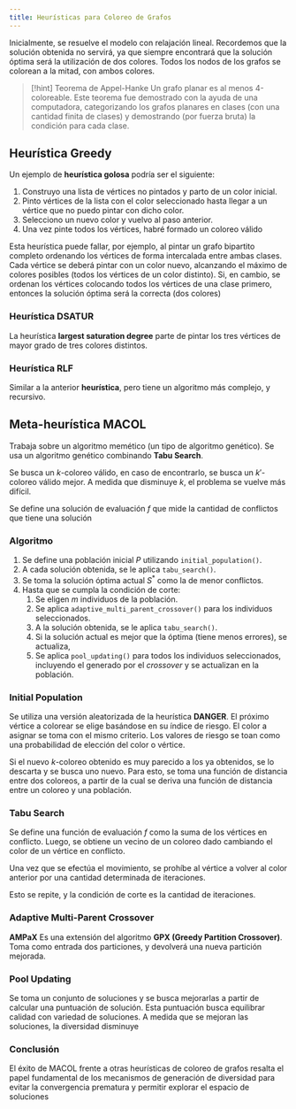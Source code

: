 ```yaml
---
title: Heurísticas para Coloreo de Grafos
---
```


Inicialmente, se resuelve el modelo con relajación lineal. Recordemos que la solución obtenida no servirá, ya que siempre encontrará que la solución óptima será la utilización de dos colores. Todos los nodos de los grafos se colorean a la mitad, con ambos colores.

> [!hint] Teorema de Appel-Hanke
> Un grafo planar es al menos 4-coloreable. Este teorema fue demostrado con la ayuda de una computadora, categorizando los grafos planares en clases (con una cantidad finita de clases) y demostrando (por fuerza bruta) la condición para cada clase.

## Heurística Greedy

Un ejemplo de **heurística golosa** podría ser el siguiente:

1. Construyo una lista de vértices no pintados y parto de un color inicial.
2. Pinto vértices de la lista con el color seleccionado hasta llegar a un vértice que no puedo pintar con dicho color.
3. Selecciono un nuevo color y vuelvo al paso anterior.
4. Una vez pinte todos los vértices, habré formado un coloreo válido

Esta heurística puede fallar, por ejemplo, al pintar un grafo bipartito completo ordenando los vértices de forma intercalada entre ambas clases. Cada vértice se deberá pintar con un color nuevo, alcanzando el máximo de colores posibles (todos los vértices de un color distinto). Si, en cambio, se ordenan los vértices colocando todos los vértices de una clase primero, entonces la solución óptima será la correcta (dos colores)

### Heurística DSATUR

La heurística **largest saturation degree** parte de pintar los tres vértices de mayor grado de tres colores distintos.

### Heurística RLF

Similar a la anterior **heurística**, pero tiene un algoritmo más complejo, y recursivo.

## Meta-heurística MACOL

Trabaja sobre un algoritmo memético (un tipo de algoritmo genético). Se usa un algoritmo genético combinando **Tabu Search**.

Se busca un $k$-coloreo válido, en caso de encontrarlo, se busca un $k'$-coloreo válido mejor. A medida que disminuye $k$, el problema se vuelve más difícil.

Se define una solución de evaluación $f$ que mide la cantidad de conflictos que tiene una solución

### Algoritmo

1. Se define una población inicial $P$ utilizando `initial_population()`.
2. A cada solución obtenida, se le aplica `tabu_search()`.
3. Se toma la solución óptima actual $S^*$ como la de menor conflictos.
4. Hasta que se cumpla la condición de corte:
	1. Se eligen $m$ individuos de la población.
	2. Se aplica `adaptive_multi_parent_crossover()` para los individuos seleccionados.
	3. A la solución obtenida, se le aplica `tabu_search()`.
	4. Si la solución actual es mejor que la óptima (tiene menos errores), se actualiza,
	5. Se aplica `pool_updating()` para todos los individuos seleccionados, incluyendo el generado por el *crossover* y se actualizan en la población.

### Initial Population

Se utiliza una versión aleatorizada de la heurística **DANGER**. El próximo vértice a colorear se elige basándose en su índice de riesgo. El color a asignar se toma con el mismo criterio. Los valores de riesgo se toan como una probabilidad de elección del color o vértice.

Si el nuevo $k$-coloreo obtenido es muy parecido a los ya obtenidos, se lo descarta y se busca uno nuevo. Para esto, se toma una función de distancia entre dos coloreos, a partir de la cual se deriva una función de distancia entre un coloreo y una población.

### Tabu Search

Se define una función de evaluación $f$ como la suma de los vértices en conflicto. Luego, se obtiene un vecino de un coloreo dado cambiando el color de un vértice en conflicto.

Una vez que se efectúa el movimiento, se prohíbe al vértice a volver al color anterior por una cantidad determinada de iteraciones.

Esto se repite, y la condición de corte es la cantidad de iteraciones.

### Adaptive Multi-Parent Crossover

**AMPaX** Es una extensión del algoritmo **GPX (Greedy Partition Crossover)**. Toma como entrada dos particiones, y devolverá una nueva partición mejorada.

### Pool Updating

Se toma un conjunto de soluciones y se busca mejorarlas a partir de calcular una puntuación de solución. Esta puntuación busca equilibrar calidad con variedad de soluciones. A medida que se mejoran las soluciones, la diversidad disminuye

### Conclusión

El éxito de MACOL frente a otras heurísticas de coloreo de grafos resalta el papel fundamental de los mecanismos de generación de diversidad para evitar la convergencia prematura y permitir explorar el espacio de soluciones
